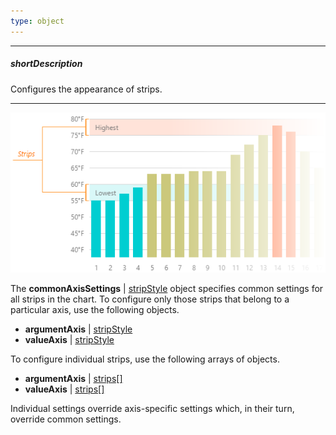 ```yaml
---
type: object
---
```

---
##### shortDescription
Configures the appearance of strips.

---
![DevExtreme HTML5 Charts Strips](/images/ChartJS/visual_elements/strips.png)

The **commonAxisSettings** | [stripStyle](/api-reference/20%20Data%20Visualization%20Widgets/10%20dxChart/1%20Configuration/commonAxisSettings/stripStyle '/Documentation/ApiReference/Data_Visualization_Widgets/dxChart/Configuration/commonAxisSettings/stripStyle/') object specifies common settings for all strips in the chart. To configure only those strips that belong to a particular axis, use the following objects.

- **argumentAxis** | [stripStyle](/api-reference/20%20Data%20Visualization%20Widgets/10%20dxChart/1%20Configuration/commonAxisSettings/stripStyle '/Documentation/ApiReference/Data_Visualization_Widgets/dxChart/Configuration/argumentAxis/stripStyle/')     
- **valueAxis** | [stripStyle](/api-reference/20%20Data%20Visualization%20Widgets/10%20dxChart/1%20Configuration/commonAxisSettings/stripStyle '/Documentation/ApiReference/Data_Visualization_Widgets/dxChart/Configuration/valueAxis/stripStyle/')       

To configure individual strips, use the following arrays of objects.

- **argumentAxis** | [strips[]](/Documentation/ApiReference/Data_Visualization_Widgets/dxChart/Configuration/argumentAxis/strips)     
- **valueAxis** | [strips[]](/Documentation/ApiReference/Data_Visualization_Widgets/dxChart/Configuration/valueAxis/strips) 

Individual settings override axis-specific settings which, in their turn, override common settings.